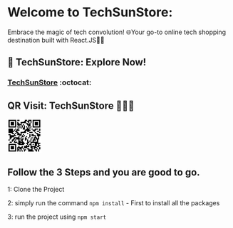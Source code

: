# Welcome to TechSunStore:
Embrace the magic of tech convolution! 🌐Your go-to online tech shopping destination built with React.JS🛒🔥

## 🔗 TechSunStore: Explore Now!
###  [TechSunStore](https://techsunstore.netlify.app/) :octocat:

## QR Visit: TechSunStore 📱👩‍💻
<img src="https://github.com/techSun-07/TechSunStore/blob/main/TechSunStoreQR.png" width="15%" height="15%" />


## Follow the 3 Steps and you are good to go. 

1: Clone the Project 

2: simply run the command    `npm install`  - First to install all the packages
   
3: run the project using   `npm start`














